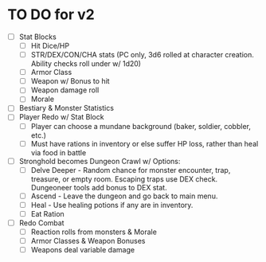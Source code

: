 # TO DO for v2

- [ ] Stat Blocks
  - [ ] Hit Dice/HP
  - [ ] STR/DEX/CON/CHA stats (PC only, 3d6 rolled at character creation. Ability checks roll under w/ 1d20)
  - [ ] Armor Class
  - [ ] Weapon w/ Bonus to hit
  - [ ] Weapon damage roll
  - [ ] Morale
- [ ] Bestiary & Monster Statistics
- [ ] Player Redo w/ Stat Block
  - [ ] Player can choose a mundane background (baker, soldier, cobbler, etc.)
  - [ ] Must have rations in inventory or else suffer HP loss, rather than heal via food in battle
- [ ] Stronghold becomes Dungeon Crawl w/ Options:
  - [ ] Delve Deeper - Random chance for monster encounter, trap, treasure, or empty room. Escaping traps use DEX check. Dungeoneer tools add bonus to DEX stat.
  - [ ] Ascend - Leave the dungeon and go back to main menu.
  - [ ] Heal - Use healing potions if any are in inventory.
  - [ ] Eat Ration
- [ ] Redo Combat
  - [ ] Reaction rolls from monsters & Morale
  - [ ] Armor Classes & Weapon Bonuses
  - [ ] Weapons deal variable damage